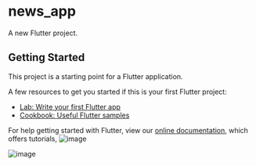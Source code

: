 # news_app

A new Flutter project.

## Getting Started

This project is a starting point for a Flutter application.

A few resources to get you started if this is your first Flutter project:

- [Lab: Write your first Flutter app](https://flutter.dev/docs/get-started/codelab)
- [Cookbook: Useful Flutter samples](https://flutter.dev/docs/cookbook)

For help getting started with Flutter, view our
[online documentation](https://flutter.dev/docs), which offers tutorials,
![image](https://user-images.githubusercontent.com/111674552/219543143-58e0d477-6d77-47f0-8e7a-daa64726cfef.png)

![image](https://user-images.githubusercontent.com/111674552/219543307-beefa1d5-93c4-4f70-b8e0-8a3a7b15a016.png)


